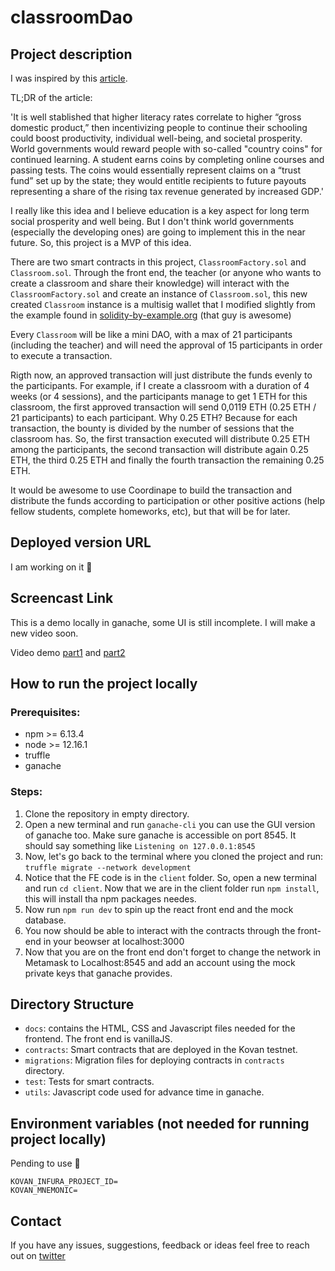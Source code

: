 # classroomDao

## Project description

I was inspired by this [article](https://fortune.com/2020/12/15/crypto-country-coin-brian-brooks-comptroller-of-currency-learning-student-incentives/).

TL;DR of the article:

'It is well stablished that higher literacy rates correlate to higher “gross domestic product,” then incentivizing people to continue their schooling could boost productivity, individual well-being, and societal prosperity. World governments would reward people with so-called "country coins" for continued learning. A student earns coins by completing online courses and passing tests. The coins would essentially represent claims on a “trust fund” set up by the state; they would entitle recipients to future payouts representing a share of the rising tax revenue generated by increased GDP.'

I really like this idea and I believe education is a key aspect for long term social prosperity and well being. But I don't think world governments (especially the developing ones) are going to implement this in the near future. So, this project is a MVP of this idea.

There are two smart contracts in this project, `ClassroomFactory.sol` and `Classroom.sol`. Through the front end, the teacher (or anyone who wants to create a classroom and share their knowledge) will interact with the `ClassroomFactory.sol` and create an instance of `Classroom.sol`, this new created `Classroom` instance is a multisig wallet that I modified slightly from the example found in [solidity-by-example.org](https://solidity-by-example.org/app/multi-sig-wallet) (that guy is awesome)

Every `Classroom` will be like a mini DAO, with a max of 21 participants (including the teacher) and will need the approval of 15 participants in order to execute a transaction.

Rigth now, an approved transaction will just distribute the funds evenly to the participants. For example, if I create a classroom with a duration of 4 weeks (or 4 sessions), and the participants manage to get 1 ETH for this classroom, the first approved transaction will send 0,0119 ETH (0.25 ETH / 21 participants) to each participant. Why 0.25 ETH? Because for each transaction, the bounty is divided by the number of sessions that the classroom has. So, the first transaction executed will distribute 0.25 ETH among the participants, the second transaction will distribute again 0.25 ETH, the third 0.25 ETH and finally the fourth transaction the remaining 0.25 ETH.

It would be awesome to use Coordinape to build the transaction and distribute the funds according to participation or other positive actions (help fellow students, complete homeworks, etc), but that will be for later.

## Deployed version URL

I am working on it 😬

## Screencast Link

This is a demo locally in ganache, some UI is still incomplete. I will make a new video soon.

Video demo [part1](https://www.loom.com/share/4237986466b544c586444626be88ebbb) and [part2](https://www.loom.com/share/3aeabd92be5d41d383b6da447f12c314)

## How to run the project locally

### Prerequisites:

- npm >= 6.13.4
- node >= 12.16.1
- truffle
- ganache

### Steps:

1. Clone the repository in empty directory.
2. Open a new terminal and run `ganache-cli` you can use the GUI version of ganache too. Make sure ganache is accessible on port 8545. It should say something like `Listening on 127.0.0.1:8545`
3. Now, let's go back to the terminal where you cloned the project and run: `truffle migrate --network development`
4. Notice that the FE code is in the `client` folder. So, open a new terminal and run `cd client`. Now that we are in the client folder run `npm install`, this will install tha npm packages needes.
5. Now run `npm run dev` to spin up the react front end and the mock database.
6. You now should be able to interact with the contracts through the front-end in your beowser at localhost:3000
7. Now that you are on the front end don't forget to change the network in Metamask to Localhost:8545 and add an account using the mock private keys that ganache provides.

## Directory Structure

- `docs`: contains the HTML, CSS and Javascript files needed for the frontend. The front end is vanillaJS.
- `contracts`: Smart contracts that are deployed in the Kovan testnet.
- `migrations`: Migration files for deploying contracts in `contracts` directory.
- `test`: Tests for smart contracts.
- `utils`: Javascript code used for advance time in ganache.

## Environment variables (not needed for running project locally)

Pending to use 😬

```
KOVAN_INFURA_PROJECT_ID=
KOVAN_MNEMONIC=
```

## Contact

If you have any issues, suggestions, feedback or ideas feel free to reach out on [twitter](https://twitter.com/wildanvin)

